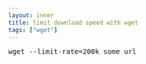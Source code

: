 ```yaml
---
layout: inner
title: limit download speed with wget
tags: ["wget"]
---
```

<pre>wget --limit-rate=200k some_url</pre>

